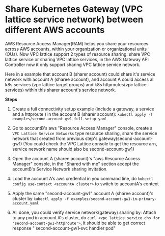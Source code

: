 # Share Kubernetes Gateway (VPC lattice service network) between different AWS accounts

AWS Resource Access Manager(RAM) helps you share your resources across AWS accounts, within your organization or
organizational units (OUs). Now VPC lattice support 2 types of resource sharing: share VPC lattice service or sharing
VPC lattice services, in the AWS Gateway API Controller now it only support sharing VPC lattice service network.

Here in a example that account B (sharer account) could share it's service network with account A (sharee account), and
account A could access all k8s services (vpc lattice target groups) and k8s httproutes(vpc lattice services) within this
sharer account's service network.

**Steps**

1. Create a full connectivity setup example (include a gateway, a service and a httproute ) in the account B (sharer
   account): `kubectl apply -f examples/second-account-gw1-full-setup.yaml`


2. Go to accountB's aws "Resource Access Manager" console, create a `VPC Lattice Service Networks` type resource
   sharing, share the service network that created from previous step's gateway(second-account-gw1)  (You could check
   the VPC Lattice console to get the resource arn, service network name should also be second-account-gw1)

3. Open the account A (sharee account)'s "aws Resource Access Manager" console, in the "Shared with me" section accept
   the accountB's Service Network sharing invitation.

4. Load the account A's aws credential in you command line, do `kubectl config use-context <accountA cluster>` to switch
   to accountA's context

5. Apply the same "second-account-gw1" account A (sharee account)'s cluster
   by `kubectl apply -f examples/second-account-gw1-in-primary-account.yaml`

6. All done, you could verify service network(gateway) sharing by: Attach to any pod in account A's cluster,
   do `curl <vpc lattice service dns for 'second-account-gw1-httproute'>`, it should be able to get correct response "
   second-account-gw1-svc handler pod" 
